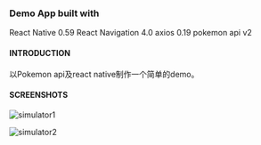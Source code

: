 ### Demo App built with 

React Native 0.59
React Navigation 4.0 
axios 0.19
pokemon api v2

#### INTRODUCTION
以Pokemon api及react native制作一个简单的demo。

#### SCREENSHOTS

![simulator1](https://user-images.githubusercontent.com/28306165/64492535-6bb66e00-d2a7-11e9-81b4-9c49bdece841.gif)


![simulator2](https://user-images.githubusercontent.com/28306165/64492541-76710300-d2a7-11e9-9f33-fcd356e33cf6.gif)
